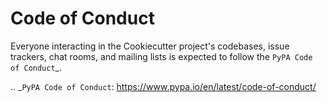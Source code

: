 # Code of Conduct

Everyone interacting in the Cookiecutter project's codebases, issue trackers, chat
rooms, and mailing lists is expected to follow the `PyPA Code of Conduct`_.

.. _`PyPA Code of Conduct`: https://www.pypa.io/en/latest/code-of-conduct/
